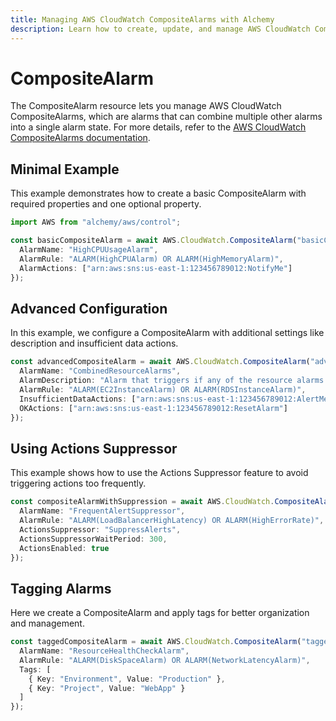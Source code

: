 ```yaml
---
title: Managing AWS CloudWatch CompositeAlarms with Alchemy
description: Learn how to create, update, and manage AWS CloudWatch CompositeAlarms using Alchemy Cloud Control.
---
```


# CompositeAlarm

The CompositeAlarm resource lets you manage AWS CloudWatch CompositeAlarms, which are alarms that can combine multiple other alarms into a single alarm state. For more details, refer to the [AWS CloudWatch CompositeAlarms documentation](https://docs.aws.amazon.com/cloudwatch/latest/userguide/).

## Minimal Example

This example demonstrates how to create a basic CompositeAlarm with required properties and one optional property.

```ts
import AWS from "alchemy/aws/control";

const basicCompositeAlarm = await AWS.CloudWatch.CompositeAlarm("basicCompositeAlarm", {
  AlarmName: "HighCPUUsageAlarm",
  AlarmRule: "ALARM(HighCPUAlarm) OR ALARM(HighMemoryAlarm)",
  AlarmActions: ["arn:aws:sns:us-east-1:123456789012:NotifyMe"]
});
```

## Advanced Configuration

In this example, we configure a CompositeAlarm with additional settings like description and insufficient data actions.

```ts
const advancedCompositeAlarm = await AWS.CloudWatch.CompositeAlarm("advancedCompositeAlarm", {
  AlarmName: "CombinedResourceAlarms",
  AlarmDescription: "Alarm that triggers if any of the resource alarms are in ALARM state.",
  AlarmRule: "ALARM(EC2InstanceAlarm) OR ALARM(RDSInstanceAlarm)",
  InsufficientDataActions: ["arn:aws:sns:us-east-1:123456789012:AlertMe"],
  OKActions: ["arn:aws:sns:us-east-1:123456789012:ResetAlarm"]
});
```

## Using Actions Suppressor

This example shows how to use the Actions Suppressor feature to avoid triggering actions too frequently.

```ts
const compositeAlarmWithSuppression = await AWS.CloudWatch.CompositeAlarm("compositeAlarmWithSuppression", {
  AlarmName: "FrequentAlertSuppressor",
  AlarmRule: "ALARM(LoadBalancerHighLatency) OR ALARM(HighErrorRate)",
  ActionsSuppressor: "SuppressAlerts",
  ActionsSuppressorWaitPeriod: 300,
  ActionsEnabled: true
});
```

## Tagging Alarms

Here we create a CompositeAlarm and apply tags for better organization and management.

```ts
const taggedCompositeAlarm = await AWS.CloudWatch.CompositeAlarm("taggedCompositeAlarm", {
  AlarmName: "ResourceHealthCheckAlarm",
  AlarmRule: "ALARM(DiskSpaceAlarm) OR ALARM(NetworkLatencyAlarm)",
  Tags: [
    { Key: "Environment", Value: "Production" },
    { Key: "Project", Value: "WebApp" }
  ]
});
```